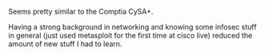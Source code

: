 Seems pretty similar to the Comptia CySA+.

Having a strong background in networking and knowing some infosec stuff in general (just used metasploit for the first time at cisco live) reduced the amount of new stuff I had to learn.